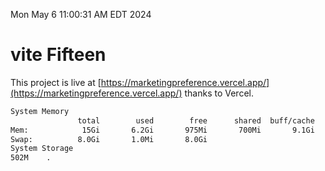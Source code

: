 Mon May  6 11:00:31 AM EDT 2024

# vite Fifteen


This project is live at [https://marketingpreference.vercel.app/](https://marketingpreference.vercel.app/) thanks to Vercel.

```bash
System Memory
               total        used        free      shared  buff/cache   available
Mem:            15Gi       6.2Gi       975Mi       700Mi       9.1Gi       9.0Gi
Swap:          8.0Gi       1.0Mi       8.0Gi
System Storage
502M	.
